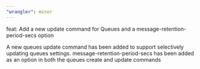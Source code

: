 ```yaml
---
"wrangler": minor
---
```


feat: Add a new update command for Queues and a message-retention-period-secs option

A new queues update command has been added to support selectively updating queues settings. message-retention-period-secs has been added as an option in both the queues create and update commands
